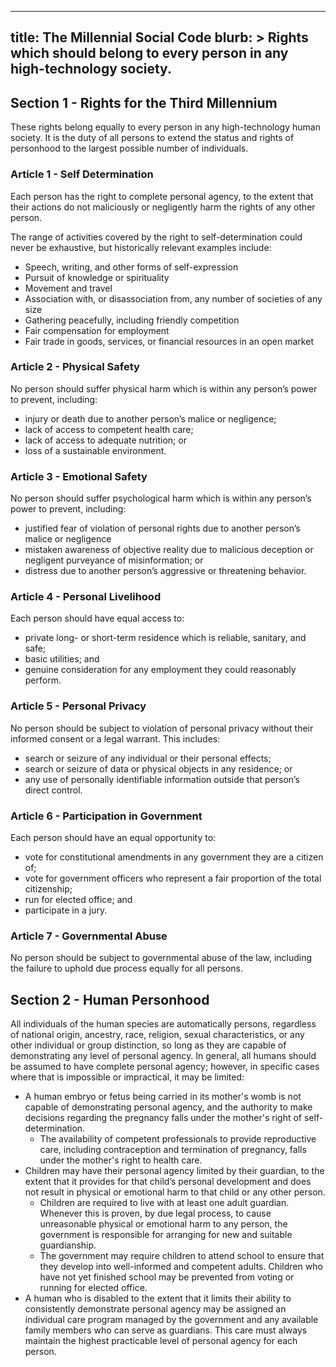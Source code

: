 -----------------------
title: The Millennial Social Code
blurb: >
  Rights which should belong to every person in any high-technology society.
-----------------------

## Section 1 - Rights for the Third Millennium

These rights belong equally to every person in any high-technology human society. It is the duty of all persons to extend the status and rights of personhood to the largest possible number of individuals.

### Article 1 - Self Determination

Each person has the right to complete personal agency, to the extent that their actions do not maliciously or negligently harm the rights of any other person.

The range of activities covered by the right to self-determination could never be exhaustive, but historically relevant examples include:

* Speech, writing, and other forms of self-expression
* Pursuit of knowledge or spirituality
* Movement and travel
* Association with, or disassociation from, any number of societies of any size
* Gathering peacefully, including friendly competition
* Fair compensation for employment
* Fair trade in goods, services, or financial resources in an open market

### Article 2 - Physical Safety

No person should suffer physical harm which is within any person’s power to prevent, including:

* injury or death due to another person’s malice or negligence;
* lack of access to competent health care;
* lack of access to adequate nutrition; or
* loss of a sustainable environment.

### Article 3 - Emotional Safety

No person should suffer psychological harm which is within any person’s power to prevent, including:

* justified fear of violation of personal rights due to another person’s malice or negligence
* mistaken awareness of objective reality due to malicious deception or negligent purveyance of misinformation; or
* distress due to another person’s aggressive or threatening behavior.

### Article 4 - Personal Livelihood

Each person should have equal access to:

* private long- or short-term residence which is reliable, sanitary, and safe;
* basic utilities; and
* genuine consideration for any employment they could reasonably perform.

### Article 5 - Personal Privacy

No person should be subject to violation of personal privacy without their informed consent or a legal warrant. This includes:

* search or seizure of any individual or their personal effects;
* search or seizure of data or physical objects in any residence; or
* any use of personally identifiable information outside that person’s direct control.

### Article 6 - Participation in Government

Each person should have an equal opportunity to:

* vote for constitutional amendments in any government they are a citizen of;
* vote for government officers who represent a fair proportion of the total citizenship;
* run for elected office; and
* participate in a jury.

### Article 7 - Governmental Abuse

No person should be subject to governmental abuse of the law, including the failure to uphold due process equally for all persons.

## Section 2 - Human Personhood

All individuals of the human species are automatically persons, regardless of national origin, ancestry, race, religion, sexual characteristics, or any other individual or group distinction, so long as they are capable of demonstrating any level of personal agency. In general, all humans should be assumed to have complete personal agency; however, in specific cases where that is impossible or impractical, it may be limited:

* A human embryo or fetus being carried in its mother's womb is not capable of demonstrating personal agency, and the authority to make decisions regarding the pregnancy falls under the mother's right of self-determination.
  * The availability of competent professionals to provide reproductive care, including contraception and termination of pregnancy, falls under the mother's right to health care.
* Children may have their personal agency limited by their guardian, to the extent that it provides for that child’s personal development and does not result in physical or emotional harm to that child or any other person.
  * Children are required to live with at least one adult guardian. Whenever this is proven, by due legal process, to cause unreasonable physical or emotional harm to any person, the government is responsible for arranging for new and suitable guardianship.
  * The government may require children to attend school to ensure that they develop into well-informed and competent adults. Children who have not yet finished school may be prevented from voting or running for elected office.
* A human who is disabled to the extent that it limits their ability to consistently demonstrate personal agency may be assigned an individual care program managed by the government and any available family members who can serve as guardians. This care must always maintain the highest practicable level of personal agency for each person.
